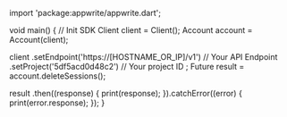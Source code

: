 import 'package:appwrite/appwrite.dart';

void main() { // Init SDK
  Client client = Client();
  Account account = Account(client);

  client
    .setEndpoint('https://[HOSTNAME_OR_IP]/v1') // Your API Endpoint
    .setProject('5df5acd0d48c2') // Your project ID
  ;
  Future result = account.deleteSessions();

  result
    .then((response) {
      print(response);
    }).catchError((error) {
      print(error.response);
  });
}
